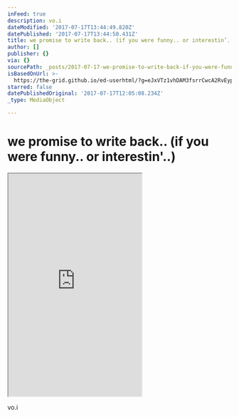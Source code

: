 ```yaml
---
inFeed: true
description: vo.i
dateModified: '2017-07-17T13:44:49.820Z'
datePublished: '2017-07-17T13:44:50.431Z'
title: we promise to write back.. (if you were funny.. or interestin’..)
author: []
publisher: {}
via: {}
sourcePath: _posts/2017-07-17-we-promise-to-write-back-if-you-were-funny-or-interesti.md
isBasedOnUrl: >-
  https://the-grid.github.io/ed-userhtml/?g=eJxVTz1vhDAM3fsrrCwcA2RvEypV6tCpla77KSQGcpAEJUYIVf3vPcpBVS_2k_0-LJKOdiRIUUvWEY3pkfN5nss2hHbAUgfHI2o1ku4UV6Mtr4mBSovXYLDBWAm-SVQPsJb4hwCayWuywUPw56l2lk4UevQ5fO0XACboyaGnskV6HXAdX5Y3c2IGXSiaEB3Ly7Sx86ed9303PPzFegnWyOzgZaB-3SV7ZuCQumAk-3g_f7I9oKgnols8PaiUJGuL41sGRpEqkiXscZFsCVO8rOhyg_elVsNQK93LbH8vq7Yu-Cb85xP5Ngu-Jqt-AOyLeTM
starred: false
datePublishedOriginal: '2017-07-17T12:05:08.234Z'
_type: MediaObject

---
```

# we promise to write back.. (if you were funny.. or interestin'..)

<iframe src="https://the-grid.github.io/ed-userhtml/?g=eJyFUctuwjAQvOcrtj6gRMpLBSRaEiqh9sqpt6qKjL2JQ4kd2QsBVf33OjyOVX3bmfHszm7xkCTwakAbAqG4bhBIIQgj8QGSZBUUHFpZstqczrWxXYXdFmW1b_VXtVjMZ9MnBspiXTJF1D9n2TAM6V2cCtNlbHUvi4x7Pyds2xPQuceSEZ4o2_Ejv6JsFYT1QQtqjQ5lDBR9BwBw5BYaKEGmwiInfNtjh5pCiuKRHp-70A3SjXPr8ztvNrxDr_rIP5ejsEmdFV7456w7l_aqf_GBr9kmDkWluFPldJrjPJ9tt4-zydBK8sg870_s4ut_ceubbvzW0lY7tLRGb4phE4OLlsFPKI04jHPFwG5RI48X2bXwa_nnDr8mIofe" height="500" style=""></iframe>

vo.i